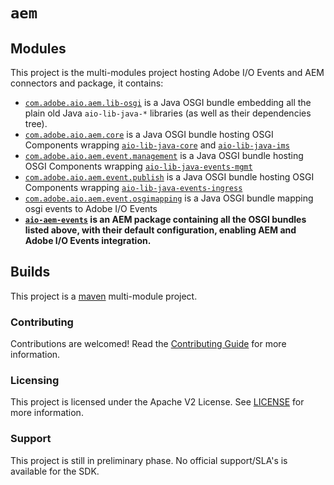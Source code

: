 # `aem`

## Modules

This project is the multi-modules project hosting Adobe I/O Events and AEM connectors and package, it contains:

* [`com.adobe.aio.aem.lib-osgi`](./lib_osgi) is a Java OSGI bundle embedding all the plain old Java `aio-lib-java-*` libraries (as well as their dependencies tree).
* [`com.adobe.aio.aem.core`](./core_aem) is a Java OSGI bundle hosting OSGI Components wrapping [`aio-lib-java-core`](../core) and [`aio-lib-java-ims`](../ims)
* [`com.adobe.aio.aem.event.management`](./events_mgmt_aem) is a Java OSGI bundle hosting OSGI Components wrapping [`aio-lib-java-events-mgmt`](../events_mgmt_aem)
* [`com.adobe.aio.aem.event.publish`](./events_ingress_aem) is a Java OSGI bundle hosting OSGI Components  wrapping [`aio-lib-java-events-ingress`](../events_ingress)
* [`com.adobe.aio.aem.event.osgimapping`](./events_osgi_mapping) is a Java OSGI bundle mapping osgi events to Adobe I/O Events 
* **[`aio-aem-events`](./aio-aem-events) is an AEM package containing all the OSGI bundles listed above, with their default configuration, enabling AEM and Adobe I/O Events integration.**

## Builds

This project is a [maven](https://maven.apache.org/) multi-module project.

### Contributing

Contributions are welcomed! Read the [Contributing Guide](./.github/CONTRIBUTING.md) for more information.

### Licensing

This project is licensed under the Apache V2 License. See [LICENSE](LICENSE.md) for more information.

### Support

This project is still in preliminary phase. No official support/SLA's is available for the SDK. 
